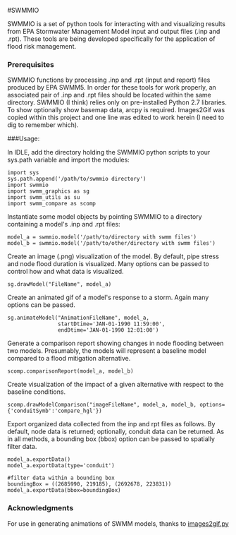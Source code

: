#SWMMIO

SWMMIO is a set of python tools for interacting with and visualizing results from EPA Stormwater Management Model input and output files (.inp and .rpt). These tools are being developed specifically for the application of flood risk management.


### Prerequisites
SWMMIO functions by processing .inp and .rpt (input and report) files produced by EPA SWMM5. 
In order for these tools for work properly, an associated pair of .inp and .rpt files should be located within the same 
directory. SWMMIO (I think) relies only on pre-installed Python 2.7 libraries. To show optionally show basemap data, arcpy is required.
Images2Gif was copied within this project and one line was edited to work herein (I need to dig to remember which). 

###Usage:


In IDLE, add the directory holding the SWMMIO python scripts to your sys.path variable and import the modules:
```
import sys
sys.path.append('/path/to/swmmio directory')
import swmmio
import swmm_graphics as sg
import swmm_utils as su
import swmm_compare as scomp

```
Instantiate  some model objects by pointing SWMMIO to a directory containing a model's .inp and .rpt files:
```
model_a = swmmio.model('/path/to/directory with swmm files')
model_b = swmmio.model('/path/to/other/directory with swmm files')
```

Create an image (.png) visualization of the model. By default, pipe stress and node flood duration is visualized. 
Many options can be passed to control how and what data is visualized.
```
sg.drawModel("FileName", model_a)
```

Create an animated gif of a model's response to a storm. Again many options can be passed.
```
sg.animateModel("AnimationFileName", model_a, 
				startDtime='JAN-01-1990 11:59:00', 
				endDtime='JAN-01-1990 12:01:00')
```

Generate a comparison report showing changes in node flooding between two models. Presumably, the models
will represent a baseline model compared to a flood mitigation alternative.
``` 
scomp.comparisonReport(model_a, model_b)
```

Create visualization of the impact of a given alternative with respect to the baseline conditions.
```
scomp.drawModelComparison("imageFileName", model_a, model_b, options={'conduitSymb':'compare_hgl'})
```

Export organized data collected from the inp and rpt files as follows. By default, node data is returned; optionally, conduit data can be returned. As in all methods, a bounding box (bbox) option can be passed to spatially filter data. 
```
model_a.exportData() 
model_a.exportData(type='conduit') 

#filter data within a bounding box
boundingBox = ((2685990, 219185), (2692678, 223831))
model_a.exportData(bbox=boundingBox) 

``` 

### Acknowledgments
For use in generating animations of SWMM models, thanks to [images2gif.py](https://gist.github.com/jonschoning/7216290)
